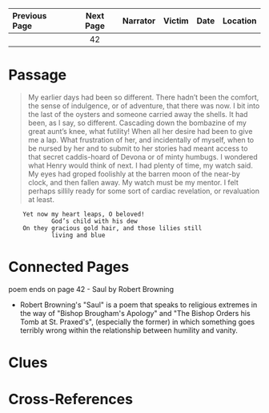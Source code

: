 | Previous Page | Next Page | Narrator | Victim | Date | Location |
|:--------------|:---------:|---------:|-------:|-----:|---------:|
|               |    42     |          |        |      |          |

# Passage
>My earlier days had been so different. There hadn’t been the comfort, the sense of indulgence, or of adventure, that there was now. I bit into the last of the oysters and someone carried away the shells. It had been, as I say, so different. Cascading down the bombazine of my great aunt’s knee, what futility! When all her desire had been to give me a lap. What frustration of her, and incidentally of myself, when to be nursed by her and to submit to her stories had meant access to that secret caddis-hoard of Devona or of minty humbugs. I wondered what Henry would think of next. I had plenty of time, my watch said. My eyes had groped foolishly at the barren moon of the near-by clock, and then fallen away. My watch must be my mentor. I felt perhaps sillily ready for some sort of cardiac revelation, or revaluation at least.

        Yet now my heart leaps, O beloved!
                God’s child with his dew
        On they gracious gold hair, and those lilies still
                living and blue
# Connected Pages
poem ends on page 42 - Saul by Robert Browning
* Robert Browning's "Saul" is a poem that speaks to religious extremes in the way of "Bishop Brougham's Apology" and "The Bishop Orders his Tomb at St. Praxed's", (especially the former) in which something goes terribly wrong within the relationship between humility and vanity.

# Clues
# Cross-References
